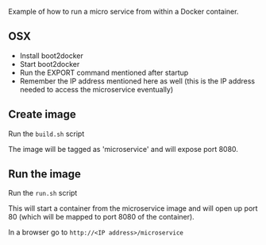 Example of how to run a micro service from within a Docker container.

OSX
---
- Install boot2docker
- Start boot2docker
- Run the EXPORT command mentioned after startup
- Remember the IP address mentioned here as well (this is the IP address needed to access the microservice eventually)

Create image
------------
Run the ```build.sh``` script

The image will be tagged as 'microservice' and will expose port 8080.

Run the image
-------------
Run the ```run.sh``` script

This will start a container from the microservice image and will open up port 80 (which will be mapped to port 8080 
of the container).

In a browser go to ```http://<IP address>/microservice```
